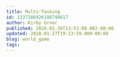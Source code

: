 ```yaml
---
title: Multi-Tasking
id: 1337286926188748617
author: Kirby Urner
published: 2018-01-26T13:53:00.002-08:00
updated: 2018-01-27T19:13:59.009-08:00
blog: world_game
tags: 
---
```


